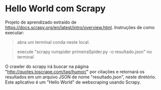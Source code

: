 # Hello World com Scrapy

Projeto de aprendizado extraído de https://docs.scrapy.org/en/latest/intro/overview.html. Instruções de como executar:

> abra um terminal conda neste local.

> execute "scrapy runspider primeiraSpider.py -o resultado.json" no terminal

O crawler do scrapy irá buscar na página "http://quotes.toscrape.com/tag/humor/" por citações e retornará os resultados em um arquivo JSON de nome "resultado.json", neste diretório. Este aplicativo é um "Hello World" de webscraping usando Scrapy.